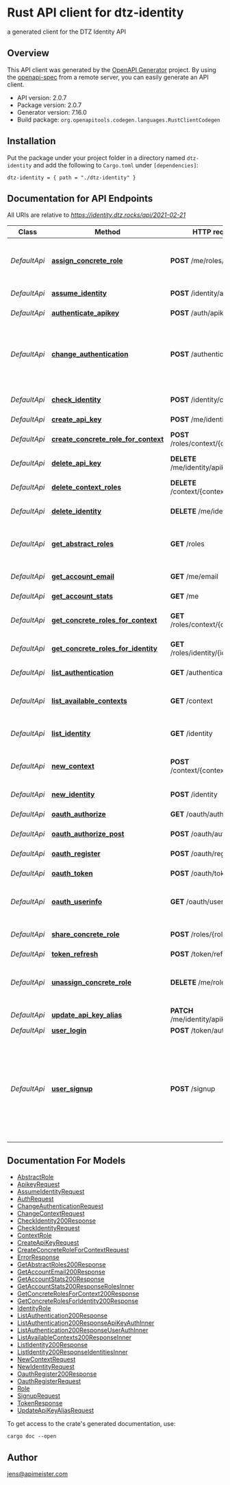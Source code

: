 # Rust API client for dtz-identity

a generated client for the DTZ Identity API


## Overview

This API client was generated by the [OpenAPI Generator](https://openapi-generator.tech) project.  By using the [openapi-spec](https://openapis.org) from a remote server, you can easily generate an API client.

- API version: 2.0.7
- Package version: 2.0.7
- Generator version: 7.16.0
- Build package: `org.openapitools.codegen.languages.RustClientCodegen`

## Installation

Put the package under your project folder in a directory named `dtz-identity` and add the following to `Cargo.toml` under `[dependencies]`:

```
dtz-identity = { path = "./dtz-identity" }
```

## Documentation for API Endpoints

All URIs are relative to *https://identity.dtz.rocks/api/2021-02-21*

Class | Method | HTTP request | Description
------------ | ------------- | ------------- | -------------
*DefaultApi* | [**assign_concrete_role**](docs/DefaultApi.md#assign_concrete_role) | **POST** /me/roles/{roleId} | assign an existing concrete role to the current identity
*DefaultApi* | [**assume_identity**](docs/DefaultApi.md#assume_identity) | **POST** /identity/assume | assume identity
*DefaultApi* | [**authenticate_apikey**](docs/DefaultApi.md#authenticate_apikey) | **POST** /auth/apikey | authenticate with apikey
*DefaultApi* | [**change_authentication**](docs/DefaultApi.md#change_authentication) | **POST** /authentication | update the user authentication, aka change you password or default context
*DefaultApi* | [**check_identity**](docs/DefaultApi.md#check_identity) | **POST** /identity/check | checks whether an identity exists
*DefaultApi* | [**create_api_key**](docs/DefaultApi.md#create_api_key) | **POST** /me/identity/apikey | create api key
*DefaultApi* | [**create_concrete_role_for_context**](docs/DefaultApi.md#create_concrete_role_for_context) | **POST** /roles/context/{contextId} | create role from abstract role (template)
*DefaultApi* | [**delete_api_key**](docs/DefaultApi.md#delete_api_key) | **DELETE** /me/identity/apikey/{apikey} | delete api key
*DefaultApi* | [**delete_context_roles**](docs/DefaultApi.md#delete_context_roles) | **DELETE** /context/{context_id} | delete all roles attached to this context
*DefaultApi* | [**delete_identity**](docs/DefaultApi.md#delete_identity) | **DELETE** /me/identity | delete current identity
*DefaultApi* | [**get_abstract_roles**](docs/DefaultApi.md#get_abstract_roles) | **GET** /roles | get roles which are abstract - not assigned to any context or identity
*DefaultApi* | [**get_account_email**](docs/DefaultApi.md#get_account_email) | **GET** /me/email | Get account email
*DefaultApi* | [**get_account_stats**](docs/DefaultApi.md#get_account_stats) | **GET** /me | get account stats
*DefaultApi* | [**get_concrete_roles_for_context**](docs/DefaultApi.md#get_concrete_roles_for_context) | **GET** /roles/context/{contextId} | get roles for a certain context id
*DefaultApi* | [**get_concrete_roles_for_identity**](docs/DefaultApi.md#get_concrete_roles_for_identity) | **GET** /roles/identity/{identityId} | get roles for a certain identity id
*DefaultApi* | [**list_authentication**](docs/DefaultApi.md#list_authentication) | **GET** /authentication | list user authentications
*DefaultApi* | [**list_available_contexts**](docs/DefaultApi.md#list_available_contexts) | **GET** /context | get a list of contexts that the user has access to
*DefaultApi* | [**list_identity**](docs/DefaultApi.md#list_identity) | **GET** /identity | get a list of all available identities
*DefaultApi* | [**new_context**](docs/DefaultApi.md#new_context) | **POST** /context/{context_id}/new | create identity requirements for a new context
*DefaultApi* | [**new_identity**](docs/DefaultApi.md#new_identity) | **POST** /identity | creates a new identity
*DefaultApi* | [**oauth_authorize**](docs/DefaultApi.md#oauth_authorize) | **GET** /oauth/authorize | oauth authorize
*DefaultApi* | [**oauth_authorize_post**](docs/DefaultApi.md#oauth_authorize_post) | **POST** /oauth/authorize | oauth authorize
*DefaultApi* | [**oauth_register**](docs/DefaultApi.md#oauth_register) | **POST** /oauth/register | register oauth client
*DefaultApi* | [**oauth_token**](docs/DefaultApi.md#oauth_token) | **POST** /oauth/token | oauth token request
*DefaultApi* | [**oauth_userinfo**](docs/DefaultApi.md#oauth_userinfo) | **GET** /oauth/userinfo | get user information from oauth token
*DefaultApi* | [**share_concrete_role**](docs/DefaultApi.md#share_concrete_role) | **POST** /roles/{roleId}/share | sharing a role with another identity
*DefaultApi* | [**token_refresh**](docs/DefaultApi.md#token_refresh) | **POST** /token/refresh | token refresh
*DefaultApi* | [**unassign_concrete_role**](docs/DefaultApi.md#unassign_concrete_role) | **DELETE** /me/roles/{roleId} | remove assignment of a concrete role from current identity
*DefaultApi* | [**update_api_key_alias**](docs/DefaultApi.md#update_api_key_alias) | **PATCH** /me/identity/apikey/{apikey} | update the api key alias
*DefaultApi* | [**user_login**](docs/DefaultApi.md#user_login) | **POST** /token/auth | user login
*DefaultApi* | [**user_signup**](docs/DefaultApi.md#user_signup) | **POST** /signup | create a new identity with the given email as account email, also create an authentication with the given credentials to allow a login, creates a default context


## Documentation For Models

 - [AbstractRole](docs/AbstractRole.md)
 - [ApikeyRequest](docs/ApikeyRequest.md)
 - [AssumeIdentityRequest](docs/AssumeIdentityRequest.md)
 - [AuthRequest](docs/AuthRequest.md)
 - [ChangeAuthenticationRequest](docs/ChangeAuthenticationRequest.md)
 - [ChangeContextRequest](docs/ChangeContextRequest.md)
 - [CheckIdentity200Response](docs/CheckIdentity200Response.md)
 - [CheckIdentityRequest](docs/CheckIdentityRequest.md)
 - [ContextRole](docs/ContextRole.md)
 - [CreateApiKeyRequest](docs/CreateApiKeyRequest.md)
 - [CreateConcreteRoleForContextRequest](docs/CreateConcreteRoleForContextRequest.md)
 - [ErrorResponse](docs/ErrorResponse.md)
 - [GetAbstractRoles200Response](docs/GetAbstractRoles200Response.md)
 - [GetAccountEmail200Response](docs/GetAccountEmail200Response.md)
 - [GetAccountStats200Response](docs/GetAccountStats200Response.md)
 - [GetAccountStats200ResponseRolesInner](docs/GetAccountStats200ResponseRolesInner.md)
 - [GetConcreteRolesForContext200Response](docs/GetConcreteRolesForContext200Response.md)
 - [GetConcreteRolesForIdentity200Response](docs/GetConcreteRolesForIdentity200Response.md)
 - [IdentityRole](docs/IdentityRole.md)
 - [ListAuthentication200Response](docs/ListAuthentication200Response.md)
 - [ListAuthentication200ResponseApiKeyAuthInner](docs/ListAuthentication200ResponseApiKeyAuthInner.md)
 - [ListAuthentication200ResponseUserAuthInner](docs/ListAuthentication200ResponseUserAuthInner.md)
 - [ListAvailableContexts200ResponseInner](docs/ListAvailableContexts200ResponseInner.md)
 - [ListIdentity200Response](docs/ListIdentity200Response.md)
 - [ListIdentity200ResponseIdentitiesInner](docs/ListIdentity200ResponseIdentitiesInner.md)
 - [NewContextRequest](docs/NewContextRequest.md)
 - [NewIdentityRequest](docs/NewIdentityRequest.md)
 - [OauthRegister200Response](docs/OauthRegister200Response.md)
 - [OauthRegisterRequest](docs/OauthRegisterRequest.md)
 - [Role](docs/Role.md)
 - [SignupRequest](docs/SignupRequest.md)
 - [TokenResponse](docs/TokenResponse.md)
 - [UpdateApiKeyAliasRequest](docs/UpdateApiKeyAliasRequest.md)


To get access to the crate's generated documentation, use:

```
cargo doc --open
```

## Author

jens@apimeister.com

